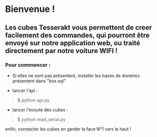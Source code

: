 # Bienvenue !
## Les cubes Tesserakt vous permettent de creer facilement des commandes, qui pourront être envoyé sur notre application web, ou traité directement par notre voiture WIFI !

### Pour commencer :

* Si elles ne sont pas présentent, installer les bases de donénes présentent dans "box.sql"

* lancer l'api :
> $ python api.py

* lancer l'ecoute des cubes :
> $ python read_serial.py

enfin, connecter les cubes en garder la face N°1 vers le haut !
